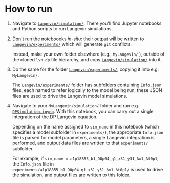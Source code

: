 # How to run

1. Navigate to [`Langevin/simulation/`](https://github.com/cstarkjp/Langevin/tree/main/simulation). There you'll find Jupyter notebooks and Python scripts to run Langevin simulations.

2. Don't run the noteboooks _in-situ_: their output will be written to [`Langevin/experiments/`](https://github.com/cstarkjp/Langevin/tree/main/experiments) which will generate `git` conflicts. 

    Instead, make your own folder elsewhere (e.g., `MyLangevin/` ), outside of the cloned `lvn.dp` file hierarchy, and copy [`Langevin/simulation/`](https://github.com/cstarkjp/Langevin/tree/main/simulation) into it.

3. Do the same for the folder [`Langevin/experiments/`](https://github.com/cstarkjp/Langevin/tree/main/experiments), copying it into e.g. `MyLangevin/`. 

    The [`Langevin/experiments/`](https://github.com/cstarkjp/Langevin/tree/main/experiments) folder has subfolders containing `Info.json` files, each named to refer logically to the model being run; these JSON files are used to drive the Langevin model simulations. 

4. Navigate to your `MyLangevin/simulation/` folder and run e.g. [`DPSimulation.ipynb`](DPSimulation-ipynb-reference.md). With this notebook, you can carry out a single integration of the DP Langevin equation. 

    Depending on the name assigned to `sim_name` in this notebook (which specifies a model subfolder in `experiments/`), the appropriate `Info.json` file is parsed for model parameters, a single Langevin integration is performed, and output data files are written to that `experiments/` subfolder.

    For example, if `sim_name = a1p18855_b1_D0p04_η1_x31_y31_Δx1_Δt0p1`, the `Info.json` file in `experiments/a1p18855_b1_D0p04_η1_x31_y31_Δx1_Δt0p1/` is used to drive the simulation, and output files are written to this folder.